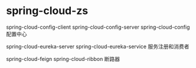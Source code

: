 # spring-cloud-zs
spring-cloud-config-client spring-cloud-config-server spring-cloud-config  配置中心

spring-cloud-eureka-server spring-cloud-eureka-service 服务注册和消费者

spring-cloud-feign spring-cloud-ribbon 断路器
